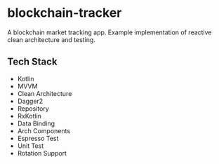 # blockchain-tracker
A blockchain market tracking app. Example implementation of reactive clean architecture and testing.

## Tech Stack
- Kotlin<br>
- MVVM<br>
- Clean Architecture<br>
- Dagger2<br> 
- Repository<br>
- RxKotlin<br>
- Data Binding<br>
- Arch Components<br>
- Espresso Test<br>
- Unit Test<br>
- Rotation Support
